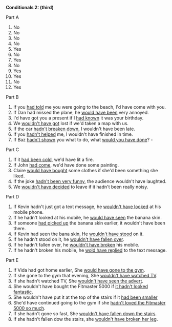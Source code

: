 **Conditionals 2: (third)**

Part A
1. No
2. No
3. No
4. No
5. Yes
6. No
7. Yes
8. No
9. Yes
10. Yes
11. No
12. Yes

Part B
1. If you <u>had told</u> me you were going to the beach, I'd have come with you.
2. If Dan had missed the plane, he <u>would have been</u> very annoyed.
3. I'd have got you a present if I <u>had known</u> it was your birthday.
4. We <u>wouldn't have got</u> lost if we'd taken a map with us.
5. If the car <u>hadn't breaken down</u>, I wouldn't have been late.
6. If you <u>hadn't helped</u> me, I wouldn't have finished in time.
7. If Baz <u>hadn't shown</u> you what to do, what <u>would you have done</u>? -

Part C
1. If it <u>had been cold</u>, we'd have lit a fire.
2. If John <u>had come</u>, we'd have done some painting.
3. Claire <u>would have bought</u> some clothes if she'd been something she liked.
4. If the joke <u>hadn't been very funny</u>, the audience wouldn't have laughted.
5. We <u>wouldn't have decided</u> to leave if it hadn't been really noisy.

Part D
1. If Kevin hadn't just got a text message, he <u>wouldn't have looked</u> at his mobile phone.
2. If he hadn't looked at his mobile, he <u>would have seen</u> the banana skin.
3. If someone <u>had picked up</u> the banana skin earlier, it wouldn't have been there.
4. If Kevin had seen the bana skin, He <u>wouldn't have stood</u> on it.
5. If he hadn't stood on it, he <u>wouldn't have fallen over</u>.
6. If he hadn't fallen over, he <u>wouldn't have broken</u> his mobile.
7. If he hadn't broken his mobile, he <u>wold have replied</u> to the text message.

Part E
1. If Vida had got home earlier, She <u>would have gone to the gym</u>.
2. If she gone to the gym that evening, She <u>wouldn't have watched TV</u>.
3. If she hadn't watched TV, She <u>wouldn't have seen the advert</u>.
4. She wouldn't have bought the Fitmaster 5000 if <u>it hadn't looked fantastic</u>.
5. She wouldn't have put it at the top of the stairs if it <u>had been smaller</u>
6. She'd have continued going to the gym if she <u>hadn't loved the Fitmaster 5000 so much</u>.
7. If she hadn't gone so fast, She <u>wouldn't have fallen down the stairs</u>.
8. If she hadn't fallen dow the stairs, she <u>wouldn't have broken her leg</u>.

